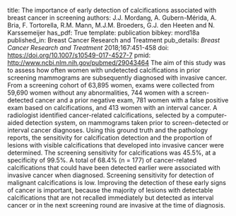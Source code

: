 title: The importance of early detection of calcifications associated with breast cancer in screening
authors: J.J. Mordang, A. Gubern-Mérida, A. Bria, F. Tortorella, R.M. Mann, M.J.M. Broeders, G.J. den Heeten and N. Karssemeijer
has_pdf: True
template: publication
bibkey: mord18a
published_in: Breast Cancer Research and Treatment
pub_details: <i>Breast Cancer Research and Treatment</i> 2018;167:451-458
doi: https://doi.org/10.1007/s10549-017-4527-7
pmid: http://www.ncbi.nlm.nih.gov/pubmed/29043464
The aim of this study was to assess how often women with undetected calcifications in prior screening mammograms are subsequently diagnosed with invasive cancer. From a screening cohort of 63,895 women, exams were collected from 59,690 women without any abnormalities, 744 women with a screen-detected cancer and a prior negative exam, 781 women with a false positive exam based on calcifications, and 413 women with an interval cancer. A radiologist identified cancer-related calcifications, selected by a computer-aided detection system, on mammograms taken prior to screen-detected or interval cancer diagnoses. Using this ground truth and the pathology reports, the sensitivity for calcification detection and the proportion of lesions with visible calcifications that developed into invasive cancer were determined. The screening sensitivity for calcifications was 45.5%, at a specificity of 99.5%. A total of 68.4% (n = 177) of cancer-related calcifications that could have been detected earlier were associated with invasive cancer when diagnosed. Screening sensitivity for detection of malignant calcifications is low. Improving the detection of these early signs of cancer is important, because the majority of lesions with detectable calcifications that are not recalled immediately but detected as interval cancer or in the next screening round are invasive at the time of diagnosis.

